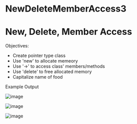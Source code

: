 # NewDeleteMemberAccess3
# New, Delete, Member Access

Objectives:

- Create pointer type class
- Use 'new' to allocate memeory
- Use '->' to access class' members/methods
- Use 'delete' to free allocated memory
- Capitalize name of food

Example Output

![image](https://user-images.githubusercontent.com/97081479/188204283-b544c3c5-a87e-4fdd-bd98-1bbc3e7a3391.png)

![image](https://user-images.githubusercontent.com/97081479/188204351-4946624c-52dc-4e11-b570-8d6786c757d1.png)

![image](https://user-images.githubusercontent.com/97081479/188204418-ad3f7759-d0a6-4900-bac2-085d7990169c.png)
